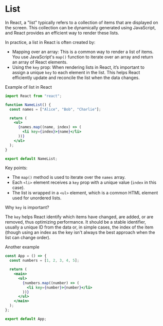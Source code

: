 # List

In React, a "list" typically refers to a collection of items that are displayed on the screen. This collection can be dynamically generated using JavaScript, and React provides an efficient way to render these lists.

In practice, a list in React is often created by:

- Mapping over an array: This is a common way to render a list of items. You use JavaScript's `map()` function to iterate over an array and return an array of React elements.
- Using the `key` prop: When rendering lists in React, it’s important to assign a unique `key` to each element in the list. This helps React efficiently update and reconcile the list when the data changes.

Example of list in React

```jsx
import React from "react";

function NameList() {
  const names = ["Alice", "Bob", "Charlie"];

  return (
    <ul>
      {names.map((name, index) => (
        <li key={index}>{name}</li>
      ))}
    </ul>
  );
}

export default NameList;
```

Key points:

- The `map()` method is used to iterate over the `names` array.
- Each `<li>` element receives a `key` prop with a unique value (`index` in this case).
- The list is wrapped in a `<ul>` element, which is a common HTML element used for unordered lists.

Why `key` is important?

The `key` helps React identify which items have changed, are added, or are removed, thus optimizing performance. It should be a stable identifier, usually a unique ID from the data or, in simple cases, the index of the item (though using an index as the key isn't always the best approach when the list can change order).

Another example

```jsx
const App = () => {
  const numbers = [1, 2, 3, 4, 5];

  return (
    <main>
      <ul>
        {numbers.map((number) => (
          <li key={number}>{number}</li>
        ))}
      </ul>
    </main>
  );
};

export default App;
```
